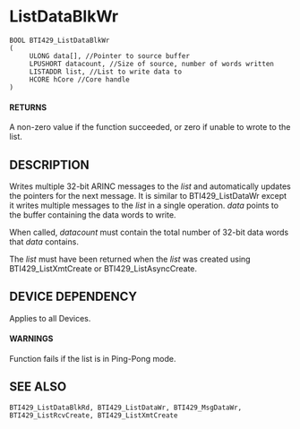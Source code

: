 # **ListDataBlkWr**

```
BOOL BTI429_ListDataBlkWr
(
     ULONG data[], //Pointer to source buffer
     LPUSHORT datacount, //Size of source, number of words written
     LISTADDR list, //List to write data to
     HCORE hCore //Core handle
)
```
#### **RETURNS**

A non-zero value if the function succeeded, or zero if unable to wrote to the list.

## **DESCRIPTION**

Writes multiple 32-bit ARINC messages to the *list* and automatically updates the pointers for the next message. It is similar to BTI429\_ListDataWr except it writes multiple messages to the *list* in a single operation. *data* points to the buffer containing the data words to write.

When called, *datacount* must contain the total number of 32-bit data words that *data* contains.

The *list* must have been returned when the *list* was created using BTI429\_ListXmtCreate or BTI429\_ListAsyncCreate.

## **DEVICE DEPENDENCY**

Applies to all Devices.

#### **WARNINGS**

Function fails if the list is in Ping-Pong mode.

## **SEE ALSO**

```
BTI429_ListDataBlkRd, BTI429_ListDataWr, BTI429_MsgDataWr, 
BTI429_ListRcvCreate, BTI429_ListXmtCreate
```